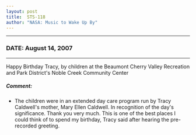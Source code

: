 ```yaml
---
layout: post
title:  STS-118
author: "NASA: Music to Wake Up By"
---
```


----
### DATE: August 14, 2007
----
Happy Birthday Tracy, by children at the Beaumont Cherry Valley Recreation and Park District's Noble Creek Community Center

##### Comment:
* The children were in an extended day care program run by Tracy Caldwell's mother, Mary Ellen Caldwell. In recognition of the day's significance. Thank you very much. This is one of the best places I could think of to spend my birthday, Tracy said after hearing the pre-recorded greeting.
